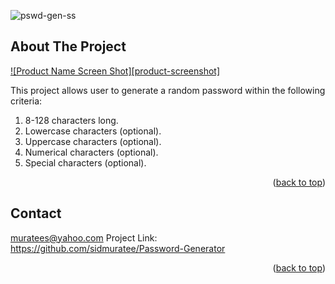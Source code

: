 <!-- Improved compatibility of back to top link: See: https://github.com/othneildrew/Best-README-Template/pull/73 -->
<a name="readme-top"></a>
<!--
*** Thanks for checking out the Best-README-Template. If you have a suggestion
*** that would make this better, please fork the repo and create a pull request
*** or simply open an issue with the tag "enhancement".
*** Don't forget to give the project a star!
*** Thanks again! Now go create something AMAZING! :D
-->



<!-- PROJECT SHIELDS -->
<!--
*** I'm using markdown "reference style" links for readability.
*** Reference links are enclosed in brackets [ ] instead of parentheses ( ).
*** See the bottom of this document for the declaration of the reference variables
*** for contributors-url, forks-url, etc. This is an optional, concise syntax you may use.
*** https://www.markdownguide.org/basic-syntax/#reference-style-links
-->



![pswd-gen-ss](https://user-images.githubusercontent.com/111321462/188052845-8e236c87-9340-44ac-9214-c0e9c9597509.jpg)

<!-- PROJECT LOGO -->


<!-- ABOUT THE PROJECT -->
## About The Project

[![Product Name Screen Shot][product-screenshot]](https://example.com)

This project allows user to generate a random password within the following criteria: 
1. 8-128 characters long.
2. Lowercase characters (optional).
3. Uppercase characters (optional).
4. Numerical characters (optional).
5. Special characters (optional).

<p align="right">(<a href="#readme-top">back to top</a>)</p>


<!-- CONTACT -->
## Contact

muratees@yahoo.com
Project Link: https://github.com/sidmuratee/Password-Generator

<p align="right">(<a href="#readme-top">back to top</a>)</p>

